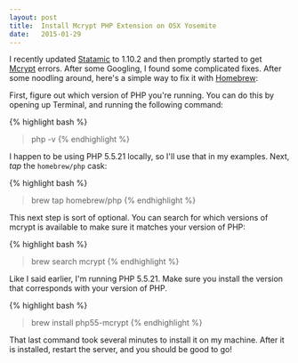 ```yaml
---
layout: post
title:  Install Mcrypt PHP Extension on OSX Yosemite
date:   2015-01-29
---
```


I recently updated [Statamic](http://statamic.com/) to 1.10.2 and then promptly started to get [Mcrypt](http://en.wikipedia.org/wiki/Mcrypt) errors. After some Googling, I found some complicated fixes. After some noodling around, here's a simple way to fix it with [Homebrew](http://brew.sh/):

First, figure out which version of PHP you're running. You can do this by opening up Terminal, and running the following command:

{% highlight bash %}
> php -v
{% endhighlight %}

I happen to be using PHP 5.5.21 locally, so I'll use that in my examples. Next, _tap_ the `homebrew/php` cask:

{% highlight bash %}
> brew tap homebrew/php
{% endhighlight %}

This next step is sort of optional. You can search for which versions of mcrypt is available to make sure it matches your version of PHP:

{% highlight bash %}
> brew search mcrypt
{% endhighlight %}

Like I said earlier, I'm running PHP 5.5.21. Make sure you install the version that corresponds with your version of PHP.

{% highlight bash %}
> brew install php55-mcrypt
{% endhighlight %}

That last command took several minutes to install it on my machine. After it is installed, restart the server, and you should be good to go!

